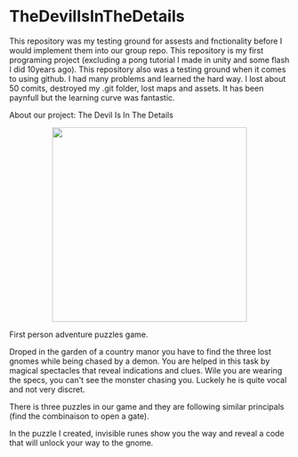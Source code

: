 # TheDevilIsInTheDetails

This repository was my testing ground for assests and fnctionality before I would implement them into our group repo.
This repository is my first programing project (excluding a pong tutorial I made in unity and some flash I did 10years ago).
This repository also was a testing ground when it comes to using github. I had many problems and learned the hard way. 
I lost about 50 comits, destroyed my .git folder, lost maps and assets. It has been paynfull but the learning curve was fantastic.

About our project:
The Devil Is In The Details

<p align="center">
  <img src="https://drive.google.com/open?id=1MGEuJjUxrID_TB6MRez7-NMV_cL7qoVt" width="350"/>

</p>

First person adventure puzzles game.

Droped in the garden of a country manor you have to find the three lost gnomes while being chased by a demon. You are helped in this task by magical spectacles that reveal indications and clues. Wile you are wearing the specs, you can't see the monster chasing you. Luckely he is quite vocal and not very discret.

There is three puzzles in our game and they are following similar principals (find the combinaison to open a gate).

In the puzzle I created, invisible runes show you the way and reveal a code that will unlock your way to the gnome.  
